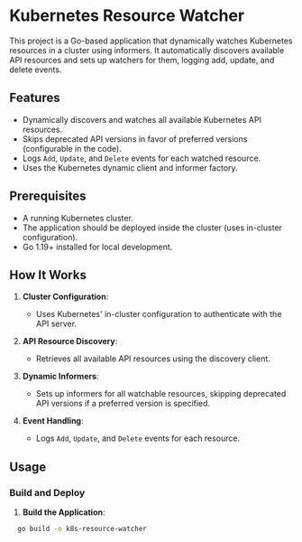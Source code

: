 # Kubernetes Resource Watcher

This project is a Go-based application that dynamically watches Kubernetes resources in a cluster using informers. It automatically discovers available API resources and sets up watchers for them, logging add, update, and delete events.

## Features

- Dynamically discovers and watches all available Kubernetes API resources.
- Skips deprecated API versions in favor of preferred versions (configurable in the code).
- Logs `Add`, `Update`, and `Delete` events for each watched resource.
- Uses the Kubernetes dynamic client and informer factory.

## Prerequisites

- A running Kubernetes cluster.
- The application should be deployed inside the cluster (uses in-cluster configuration).
- Go 1.19+ installed for local development.

## How It Works

1. **Cluster Configuration**:
   - Uses Kubernetes' in-cluster configuration to authenticate with the API server.

2. **API Resource Discovery**:
   - Retrieves all available API resources using the discovery client.

3. **Dynamic Informers**:
   - Sets up informers for all watchable resources, skipping deprecated API versions if a preferred version is specified.

4. **Event Handling**:
   - Logs `Add`, `Update`, and `Delete` events for each resource.

## Usage

### Build and Deploy

1. **Build the Application**:

  ```bash
    go build -o k8s-resource-watcher
  ```
